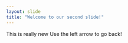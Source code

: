 ```yaml
---
layout: slide
title: "Welcome to our second slide!"
---
```

This is really new
Use the left arrow to go back!
